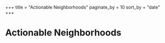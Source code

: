 +++
title = "Actionable Neighborhoods"
paginate_by = 10
sort_by = "date"
+++

# Actionable Neighborhoods
